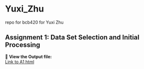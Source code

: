# Yuxi_Zhu
repo for bcb420 for Yuxi Zhu
## Assignment 1: Data Set Selection and Initial Processing
📄 **View the Output file:**  
[Link to A1 html](A1_YuxiZhu.html)
